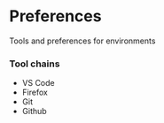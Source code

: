 # Preferences
Tools and preferences for environments

### Tool chains
* VS Code
* Firefox
* Git
* Github
